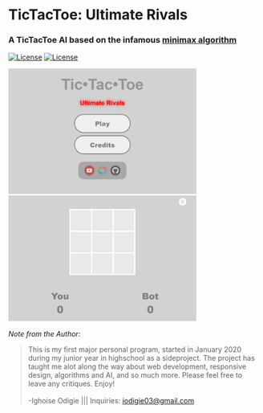 # TicTacToe: Ultimate Rivals
### A TicTacToe AI based on the infamous <a href = "https://en.wikipedia.org/wiki/Minimax" target="_blank">minimax algorithm </a>
[![License](https://img.shields.io/badge/Quick-Preview-brightgreen)](https://repl.it/@IghoiseO/TicTacToe-Ultimate-Rivals) 
[![License](http://img.shields.io/:license-mit-blue.svg?style=flat-square)](https://github.com/Iggy-o/TicTacToe-Ultimate-Rivals/blob/Primary-Branch/LICENSE)

<img src="assets/images/preview1.png" alt="preview" height = "250px">
<img src="assets/images/preview2.png" alt="preview" height = "250px">

*Note from the Author:*
>This is my first major personal program, started in January 2020 during my junior year in highschool as a sideproject. The project has taught me alot along the way about web development, responsive design, algorithms and AI, and so much more. Please feel free to leave any critiques. Enjoy! 
<br><br>-Ighoise Odigie ||| Inquiries: iodigie03@gmail.com




